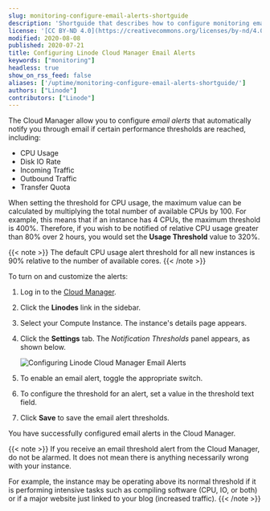```yaml
---
slug: monitoring-configure-email-alerts-shortguide
description: 'Shortguide that describes how to configure monitoring email alerts in Cloud Manager.'
license: '[CC BY-ND 4.0](https://creativecommons.org/licenses/by-nd/4.0)'
modified: 2020-08-08
published: 2020-07-21
title: Configuring Linode Cloud Manager Email Alerts
keywords: ["monitoring"]
headless: true
show_on_rss_feed: false
aliases: ['/uptime/monitoring-configure-email-alerts-shortguide/']
authors: ["Linode"]
contributors: ["Linode"]
---
```


The Cloud Manager allow you to configure *email alerts* that automatically notify you through email if certain performance thresholds are reached, including:

- CPU Usage
- Disk IO Rate
- Incoming Traffic
- Outbound Traffic
- Transfer Quota

When setting the threshold for CPU usage, the maximum value can be calculated by multiplying the total number of available CPUs by 100. For example, this means that if an instance has 4 CPUs, the maximum threshold is 400%. Therefore, if you wish to be notified of relative CPU usage greater than 80% over 2 hours, you would set the **Usage Threshold** value to 320%.

{{< note >}}
The default CPU usage alert threshold for all new instances is 90% relative to the number of available cores.
{{< /note >}}

To turn on and customize the alerts:

1.  Log in to the [Cloud Manager](https://cloud.linode.com).
1.  Click the **Linodes** link in the sidebar.
1.  Select your Compute Instance. The instance's details page appears.
1.  Click the **Settings** tab. The *Notification Thresholds* panel appears, as shown below.

    ![Configuring Linode Cloud Manager Email Alerts](notification-thresholds.png "Configuring Linode Cloud Manager Email Alerts")

1.  To enable an email alert, toggle the appropriate switch.
1.  To configure the threshold for an alert, set a value in the threshold text field.
1.  Click **Save** to save the email alert thresholds.

You have successfully configured email alerts in the Cloud Manager.

{{< note >}}
If you receive an email threshold alert from the Cloud Manager, do not be alarmed. It does not mean there is anything necessarily wrong with your instance.

For example, the instance may be operating above its normal threshold if it is performing intensive tasks such as compiling software (CPU, IO, or both) or if a major website just linked to your blog (increased traffic).
{{< /note >}}
